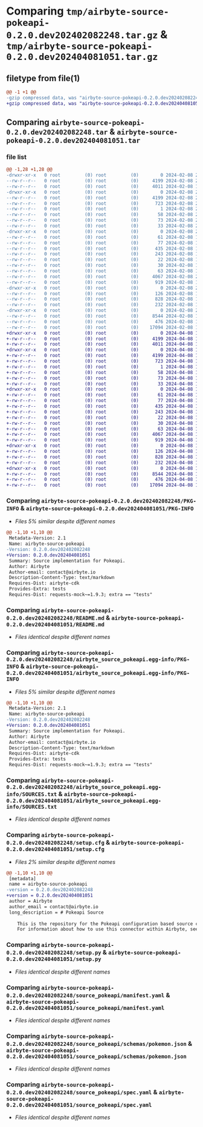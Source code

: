 # Comparing `tmp/airbyte-source-pokeapi-0.2.0.dev202402082248.tar.gz` & `tmp/airbyte-source-pokeapi-0.2.0.dev202404081051.tar.gz`

## filetype from file(1)

```diff
@@ -1 +1 @@
-gzip compressed data, was "airbyte-source-pokeapi-0.2.0.dev202402082248.tar", last modified: Thu Feb  8 22:48:21 2024, max compression
+gzip compressed data, was "airbyte-source-pokeapi-0.2.0.dev202404081051.tar", last modified: Mon Apr  8 10:52:14 2024, max compression
```

## Comparing `airbyte-source-pokeapi-0.2.0.dev202402082248.tar` & `airbyte-source-pokeapi-0.2.0.dev202404081051.tar`

### file list

```diff
@@ -1,28 +1,28 @@
-drwxr-xr-x   0 root         (0) root         (0)        0 2024-02-08 22:48:21.863649 airbyte-source-pokeapi-0.2.0.dev202402082248/
--rw-r--r--   0 root         (0) root         (0)     4199 2024-02-08 22:48:21.863649 airbyte-source-pokeapi-0.2.0.dev202402082248/PKG-INFO
--rw-r--r--   0 root         (0) root         (0)     4011 2024-02-08 10:29:19.000000 airbyte-source-pokeapi-0.2.0.dev202402082248/README.md
-drwxr-xr-x   0 root         (0) root         (0)        0 2024-02-08 22:48:21.859650 airbyte-source-pokeapi-0.2.0.dev202402082248/airbyte_source_pokeapi.egg-info/
--rw-r--r--   0 root         (0) root         (0)     4199 2024-02-08 22:48:21.000000 airbyte-source-pokeapi-0.2.0.dev202402082248/airbyte_source_pokeapi.egg-info/PKG-INFO
--rw-r--r--   0 root         (0) root         (0)      723 2024-02-08 22:48:21.000000 airbyte-source-pokeapi-0.2.0.dev202402082248/airbyte_source_pokeapi.egg-info/SOURCES.txt
--rw-r--r--   0 root         (0) root         (0)        1 2024-02-08 22:48:21.000000 airbyte-source-pokeapi-0.2.0.dev202402082248/airbyte_source_pokeapi.egg-info/dependency_links.txt
--rw-r--r--   0 root         (0) root         (0)       58 2024-02-08 22:48:21.000000 airbyte-source-pokeapi-0.2.0.dev202402082248/airbyte_source_pokeapi.egg-info/entry_points.txt
--rw-r--r--   0 root         (0) root         (0)       73 2024-02-08 22:48:21.000000 airbyte-source-pokeapi-0.2.0.dev202402082248/airbyte_source_pokeapi.egg-info/requires.txt
--rw-r--r--   0 root         (0) root         (0)       33 2024-02-08 22:48:21.000000 airbyte-source-pokeapi-0.2.0.dev202402082248/airbyte_source_pokeapi.egg-info/top_level.txt
-drwxr-xr-x   0 root         (0) root         (0)        0 2024-02-08 22:48:21.859650 airbyte-source-pokeapi-0.2.0.dev202402082248/integration_tests/
--rw-r--r--   0 root         (0) root         (0)       61 2024-02-08 10:29:19.000000 airbyte-source-pokeapi-0.2.0.dev202402082248/integration_tests/__init__.py
--rw-r--r--   0 root         (0) root         (0)       77 2024-02-08 10:29:19.000000 airbyte-source-pokeapi-0.2.0.dev202402082248/integration_tests/abnormal_state.json
--rw-r--r--   0 root         (0) root         (0)      435 2024-02-08 10:29:19.000000 airbyte-source-pokeapi-0.2.0.dev202402082248/integration_tests/acceptance.py
--rw-r--r--   0 root         (0) root         (0)      243 2024-02-08 10:29:19.000000 airbyte-source-pokeapi-0.2.0.dev202402082248/integration_tests/configured_catalog.json
--rw-r--r--   0 root         (0) root         (0)       22 2024-02-08 10:29:19.000000 airbyte-source-pokeapi-0.2.0.dev202402082248/integration_tests/invalid_config.json
--rw-r--r--   0 root         (0) root         (0)       30 2024-02-08 10:29:19.000000 airbyte-source-pokeapi-0.2.0.dev202402082248/integration_tests/sample_config.json
--rw-r--r--   0 root         (0) root         (0)       63 2024-02-08 10:29:19.000000 airbyte-source-pokeapi-0.2.0.dev202402082248/integration_tests/sample_state.json
--rw-r--r--   0 root         (0) root         (0)     4067 2024-02-08 22:48:21.863649 airbyte-source-pokeapi-0.2.0.dev202402082248/setup.cfg
--rw-r--r--   0 root         (0) root         (0)      919 2024-02-08 10:52:32.000000 airbyte-source-pokeapi-0.2.0.dev202402082248/setup.py
-drwxr-xr-x   0 root         (0) root         (0)        0 2024-02-08 22:48:21.859650 airbyte-source-pokeapi-0.2.0.dev202402082248/source_pokeapi/
--rw-r--r--   0 root         (0) root         (0)      126 2024-02-08 10:29:19.000000 airbyte-source-pokeapi-0.2.0.dev202402082248/source_pokeapi/__init__.py
--rw-r--r--   0 root         (0) root         (0)      828 2024-02-08 10:29:19.000000 airbyte-source-pokeapi-0.2.0.dev202402082248/source_pokeapi/manifest.yaml
--rw-r--r--   0 root         (0) root         (0)      232 2024-02-08 10:29:19.000000 airbyte-source-pokeapi-0.2.0.dev202402082248/source_pokeapi/run.py
-drwxr-xr-x   0 root         (0) root         (0)        0 2024-02-08 22:48:21.859650 airbyte-source-pokeapi-0.2.0.dev202402082248/source_pokeapi/schemas/
--rw-r--r--   0 root         (0) root         (0)     8544 2024-02-08 10:29:19.000000 airbyte-source-pokeapi-0.2.0.dev202402082248/source_pokeapi/schemas/pokemon.json
--rw-r--r--   0 root         (0) root         (0)      476 2024-02-08 10:29:19.000000 airbyte-source-pokeapi-0.2.0.dev202402082248/source_pokeapi/source.py
--rw-r--r--   0 root         (0) root         (0)    17094 2024-02-08 10:29:19.000000 airbyte-source-pokeapi-0.2.0.dev202402082248/source_pokeapi/spec.yaml
+drwxr-xr-x   0 root         (0) root         (0)        0 2024-04-08 10:52:14.268828 airbyte-source-pokeapi-0.2.0.dev202404081051/
+-rw-r--r--   0 root         (0) root         (0)     4199 2024-04-08 10:52:14.268828 airbyte-source-pokeapi-0.2.0.dev202404081051/PKG-INFO
+-rw-r--r--   0 root         (0) root         (0)     4011 2024-04-08 10:48:55.000000 airbyte-source-pokeapi-0.2.0.dev202404081051/README.md
+drwxr-xr-x   0 root         (0) root         (0)        0 2024-04-08 10:52:14.268828 airbyte-source-pokeapi-0.2.0.dev202404081051/airbyte_source_pokeapi.egg-info/
+-rw-r--r--   0 root         (0) root         (0)     4199 2024-04-08 10:52:14.000000 airbyte-source-pokeapi-0.2.0.dev202404081051/airbyte_source_pokeapi.egg-info/PKG-INFO
+-rw-r--r--   0 root         (0) root         (0)      723 2024-04-08 10:52:14.000000 airbyte-source-pokeapi-0.2.0.dev202404081051/airbyte_source_pokeapi.egg-info/SOURCES.txt
+-rw-r--r--   0 root         (0) root         (0)        1 2024-04-08 10:52:14.000000 airbyte-source-pokeapi-0.2.0.dev202404081051/airbyte_source_pokeapi.egg-info/dependency_links.txt
+-rw-r--r--   0 root         (0) root         (0)       58 2024-04-08 10:52:14.000000 airbyte-source-pokeapi-0.2.0.dev202404081051/airbyte_source_pokeapi.egg-info/entry_points.txt
+-rw-r--r--   0 root         (0) root         (0)       73 2024-04-08 10:52:14.000000 airbyte-source-pokeapi-0.2.0.dev202404081051/airbyte_source_pokeapi.egg-info/requires.txt
+-rw-r--r--   0 root         (0) root         (0)       33 2024-04-08 10:52:14.000000 airbyte-source-pokeapi-0.2.0.dev202404081051/airbyte_source_pokeapi.egg-info/top_level.txt
+drwxr-xr-x   0 root         (0) root         (0)        0 2024-04-08 10:52:14.268828 airbyte-source-pokeapi-0.2.0.dev202404081051/integration_tests/
+-rw-r--r--   0 root         (0) root         (0)       61 2024-04-08 10:48:55.000000 airbyte-source-pokeapi-0.2.0.dev202404081051/integration_tests/__init__.py
+-rw-r--r--   0 root         (0) root         (0)       77 2024-04-08 10:48:55.000000 airbyte-source-pokeapi-0.2.0.dev202404081051/integration_tests/abnormal_state.json
+-rw-r--r--   0 root         (0) root         (0)      435 2024-04-08 10:48:55.000000 airbyte-source-pokeapi-0.2.0.dev202404081051/integration_tests/acceptance.py
+-rw-r--r--   0 root         (0) root         (0)      243 2024-04-08 10:48:55.000000 airbyte-source-pokeapi-0.2.0.dev202404081051/integration_tests/configured_catalog.json
+-rw-r--r--   0 root         (0) root         (0)       22 2024-04-08 10:48:55.000000 airbyte-source-pokeapi-0.2.0.dev202404081051/integration_tests/invalid_config.json
+-rw-r--r--   0 root         (0) root         (0)       30 2024-04-08 10:48:55.000000 airbyte-source-pokeapi-0.2.0.dev202404081051/integration_tests/sample_config.json
+-rw-r--r--   0 root         (0) root         (0)       63 2024-04-08 10:48:55.000000 airbyte-source-pokeapi-0.2.0.dev202404081051/integration_tests/sample_state.json
+-rw-r--r--   0 root         (0) root         (0)     4067 2024-04-08 10:52:14.272828 airbyte-source-pokeapi-0.2.0.dev202404081051/setup.cfg
+-rw-r--r--   0 root         (0) root         (0)      919 2024-04-08 10:52:12.000000 airbyte-source-pokeapi-0.2.0.dev202404081051/setup.py
+drwxr-xr-x   0 root         (0) root         (0)        0 2024-04-08 10:52:14.268828 airbyte-source-pokeapi-0.2.0.dev202404081051/source_pokeapi/
+-rw-r--r--   0 root         (0) root         (0)      126 2024-04-08 10:48:55.000000 airbyte-source-pokeapi-0.2.0.dev202404081051/source_pokeapi/__init__.py
+-rw-r--r--   0 root         (0) root         (0)      828 2024-04-08 10:48:55.000000 airbyte-source-pokeapi-0.2.0.dev202404081051/source_pokeapi/manifest.yaml
+-rw-r--r--   0 root         (0) root         (0)      232 2024-04-08 10:48:55.000000 airbyte-source-pokeapi-0.2.0.dev202404081051/source_pokeapi/run.py
+drwxr-xr-x   0 root         (0) root         (0)        0 2024-04-08 10:52:14.268828 airbyte-source-pokeapi-0.2.0.dev202404081051/source_pokeapi/schemas/
+-rw-r--r--   0 root         (0) root         (0)     8544 2024-04-08 10:48:55.000000 airbyte-source-pokeapi-0.2.0.dev202404081051/source_pokeapi/schemas/pokemon.json
+-rw-r--r--   0 root         (0) root         (0)      476 2024-04-08 10:48:55.000000 airbyte-source-pokeapi-0.2.0.dev202404081051/source_pokeapi/source.py
+-rw-r--r--   0 root         (0) root         (0)    17094 2024-04-08 10:48:55.000000 airbyte-source-pokeapi-0.2.0.dev202404081051/source_pokeapi/spec.yaml
```

### Comparing `airbyte-source-pokeapi-0.2.0.dev202402082248/PKG-INFO` & `airbyte-source-pokeapi-0.2.0.dev202404081051/PKG-INFO`

 * *Files 5% similar despite different names*

```diff
@@ -1,10 +1,10 @@
 Metadata-Version: 2.1
 Name: airbyte-source-pokeapi
-Version: 0.2.0.dev202402082248
+Version: 0.2.0.dev202404081051
 Summary: Source implementation for Pokeapi.
 Author: Airbyte
 Author-email: contact@airbyte.io
 Description-Content-Type: text/markdown
 Requires-Dist: airbyte-cdk
 Provides-Extra: tests
 Requires-Dist: requests-mock~=1.9.3; extra == "tests"
```

### Comparing `airbyte-source-pokeapi-0.2.0.dev202402082248/README.md` & `airbyte-source-pokeapi-0.2.0.dev202404081051/README.md`

 * *Files identical despite different names*

### Comparing `airbyte-source-pokeapi-0.2.0.dev202402082248/airbyte_source_pokeapi.egg-info/PKG-INFO` & `airbyte-source-pokeapi-0.2.0.dev202404081051/airbyte_source_pokeapi.egg-info/PKG-INFO`

 * *Files 5% similar despite different names*

```diff
@@ -1,10 +1,10 @@
 Metadata-Version: 2.1
 Name: airbyte-source-pokeapi
-Version: 0.2.0.dev202402082248
+Version: 0.2.0.dev202404081051
 Summary: Source implementation for Pokeapi.
 Author: Airbyte
 Author-email: contact@airbyte.io
 Description-Content-Type: text/markdown
 Requires-Dist: airbyte-cdk
 Provides-Extra: tests
 Requires-Dist: requests-mock~=1.9.3; extra == "tests"
```

### Comparing `airbyte-source-pokeapi-0.2.0.dev202402082248/airbyte_source_pokeapi.egg-info/SOURCES.txt` & `airbyte-source-pokeapi-0.2.0.dev202404081051/airbyte_source_pokeapi.egg-info/SOURCES.txt`

 * *Files identical despite different names*

### Comparing `airbyte-source-pokeapi-0.2.0.dev202402082248/setup.cfg` & `airbyte-source-pokeapi-0.2.0.dev202404081051/setup.cfg`

 * *Files 2% similar despite different names*

```diff
@@ -1,10 +1,10 @@
 [metadata]
 name = airbyte-source-pokeapi
-version = 0.2.0.dev202402082248
+version = 0.2.0.dev202404081051
 author = Airbyte
 author_email = contact@airbyte.io
 long_description = # Pokeapi Source
 	
 	This is the repository for the Pokeapi configuration based source connector.
 	For information about how to use this connector within Airbyte, see [the documentation](https://docs.airbyte.com/integrations/sources/pokeapi).
```

### Comparing `airbyte-source-pokeapi-0.2.0.dev202402082248/setup.py` & `airbyte-source-pokeapi-0.2.0.dev202404081051/setup.py`

 * *Files identical despite different names*

### Comparing `airbyte-source-pokeapi-0.2.0.dev202402082248/source_pokeapi/manifest.yaml` & `airbyte-source-pokeapi-0.2.0.dev202404081051/source_pokeapi/manifest.yaml`

 * *Files identical despite different names*

### Comparing `airbyte-source-pokeapi-0.2.0.dev202402082248/source_pokeapi/schemas/pokemon.json` & `airbyte-source-pokeapi-0.2.0.dev202404081051/source_pokeapi/schemas/pokemon.json`

 * *Files identical despite different names*

### Comparing `airbyte-source-pokeapi-0.2.0.dev202402082248/source_pokeapi/spec.yaml` & `airbyte-source-pokeapi-0.2.0.dev202404081051/source_pokeapi/spec.yaml`

 * *Files identical despite different names*


